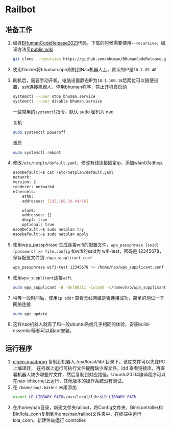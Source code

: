 # Railbot

## 准备工作
1. 编译[BHumanCodeRelease2021](https://github.com/bhuman/BHumanCodeRelease)代码，下载的时候需要使用`--recursive`，编译方法见[public wiki](https://wiki.b-human.de/coderelease2021/)
    ```bash
    git clone --recursive https://github.com/bhuman/BHumanCodeRelease.git
    ```


2. 使用flasher将bhuman.opn刷机到Nao机器人上，默认的IP是`10.1.89.40`

3. 刷机后，需要手动开机，电脑设置静态IP为`10.1.100.10`后两位可以随便设置，ssh连接机器人，停用bhuman程序，禁止开机自启动
    ```bash
    systemctl --user stop bhuman.service
    systemctl --user disable bhuman.service
    ```
    一些常用的`systemctl`指令，默认 sudo 密码为 nao

    关机
    ```bash
    sudo systemctl poweroff
    ```
    
    重启
    ```bash
    sudo systemctl reboot
    ```

4. 修改`/etc/netpln/default.yaml`，修改有线连接固定ip，添加wlan0为dhcp.
    ```bash
    nao@Default:~$ cat /etc/netplan/default.yaml
    network:
    version: 2
    renderer: networkd
    ethernets:
        eth0:
        addresses: [192.168.20.44/16]

        wlan0:
        addresses: []
        dhcp4: true
        optional: true
    nao@Default:~$ sudo netplan try
    nao@Default:~$ sudo netplan apply
    ```

5. 使用wpa_passphrase 生成连接wifi的配置文件，`wpa_passphrase [ssid] [password] >> file.config` 如wifi的ssid为 wifi-test，密码是 12345678，保存配置文件到`~/wpa_supplicant.conf`
    ```bash
    wpa_passphrase wifi-test 12345678 >> /home/nao/wps_supplicant.conf
    ```
6. 使用`wpa_supplicant`连接`wifi`
   ```bash
   sudo wpa_supplicant -B -Dnl80211 -iwlan0 -c/home/nao/wpa_supplicant.conf
   ```
7. 稍等一段时间后，使用`ip addr` 查看无线网络是否连接成功，简单的测试一下网络连接
    ```bash
    sudo apt update
    ```
8. 这样nao机器人就有了和一般ubuntu系统几乎相同的体验，安装build-essential等都可以用apt安装。

## 运行程序

1. [eigen-quadprog](https://github.com/jrl-umi3218/eigen-quadprog) 复制到机器人 /usr/local/lib/ 目录下。该库文件可以先在PC上编译好， 在机器上运行可执行文件提醒缺少库文件，ldd 查看链接库，再查看机器人缺少哪些库文件，然后复制到对应路径。Ubuntu20.04编译程序可以在nao-bhkernel上运行，其他版本的操作系统没有测试。
2. 在 `/home/nao/.bashrc` 末尾添加 
    ```bash
    export LD_LIBRARY_PATH=/usr/local/lib:$LD_LIBRARY_PATH
    ```
3. 在/home/nao目录，新建文件夹railbot，将Config文件夹，Bin/controller和Bin/lola_conn复制到/home/nao/railbot文件夹中，在终端中运行 lola_conn，新建终端运行 controller.